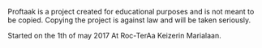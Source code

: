 Proftaak is a project created for educational purposes and is not meant to be copied.
Copying the project is against law and will be taken seriously.


Started on the 1th of may 2017
At Roc-TerAa Keizerin Marialaan.


